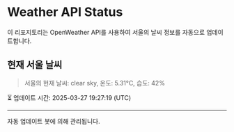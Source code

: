 
# Weather API Status

이 리포지토리는 OpenWeather API를 사용하여 서울의 날씨 정보를 자동으로 업데이트합니다.

## 현재 서울 날씨
> 서울의 현재 날씨: clear sky, 온도: 5.31°C, 습도: 42%

⏳ 업데이트 시간: 2025-03-27 19:27:19 (UTC)

---
자동 업데이트 봇에 의해 관리됩니다.
